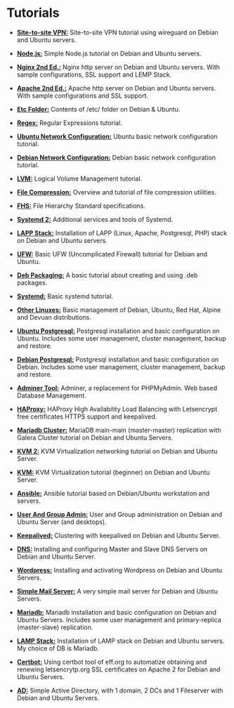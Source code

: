 # Tutorials

- [**Site-to-site VPN:**](s2svpn.html) Site-to-site VPN tutorial using wireguard on Debian and Ubuntu servers.

- [**Node.js:**](Nodejs.html) Simple Node.js tutorial on Debian and Ubuntu servers.

- [**Nginx 2nd Ed.:**](Nginx2ndEd.html) Nginx http server on Debian and Ubuntu servers. With sample configurations, SSL support and LEMP Stack.

- [**Apache 2nd Ed.:**](Apache2ndEd.html) Apache http server on Debian and Ubuntu servers. With sample configurations and SSL support.

- [**Etc Folder:**](EtcOnDebianUbuntu.html) Contents of /etc/ folder on Debian & Ubuntu.

- [**Regex:**](RegexOnDebianUbuntu.html) Regular Expressions tutorial.

- [**Ubuntu Network Configuration:**](NetworkOnUbuntu.html) Ubuntu basic network configuration tutorial.

- [**Debian Network Configuration:**](NetworkOnDebian.html) Debian basic network configuration tutorial.

- [**LVM:**](LVMOnDebianUbuntu.html) Logical Volume Management tutorial.

- [**File Compression:**](FileCompressionOnDebianUbuntu.html) Overview and tutorial of file compression utilities.

- [**FHS:**](FHSOnDebianUbuntu.html) File Hierarchy Standard specifications.

- [**Systemd 2:**](SystemdOnDebianUbuntu2.html) Additional services and tools of Systemd.

- [**LAPP Stack:**](LappOnDebianUbuntu.html) Installation of LAPP (Linux, Apache, Postgresql, PHP) stack on Debian and Ubuntu servers.

- [**UFW:**](UFWOnDebianUbuntu.html) Basic UFW (Uncomplicated Firewall) tutorial for Debian and Ubuntu.

- [**Deb Packaging:**](DebPackagingOnDebianUbuntu.html) A basic tutorial about creating and using .deb packages.

- [**Systemd:**](SystemdOnDebianUbuntu.html) Basic systemd tutorial.

- [**Other Linuxes:**](OtherLinuxesOnDebianUbuntu.html) Basic management of Debian, Ubuntu, Red Hat, Alpine and Devuan distributions.

- [**Ubuntu Postgresql:**](PostgresqlOnUbuntu.html) Postgresql installation and basic configuration on Ubuntu. Includes some user management, cluster management, backup and restore.

- [**Debian Postgresql:**](PostgresqlOnDebian.html) Postgresql installation and basic configuration on Debian. Includes some user management, cluster management, backup and restore.
 
- [**Adminer Tool:**](AdminerOnDebianUbuntu.html) Adminer, a replacement for PHPMyAdmin. Web based Database Management.

- [**HAProxy:**](HAProxyOnDebianUbuntu.html) HAProxy High Availability Load Balancing with Letsencrypt free certificates HTTPS support and keepalived.

- [**Mariadb Cluster:**](MariadbClusterOnDebianUbuntu.html) MariaDB main-main (master-master) replication with Galera Cluster tutorial on Debian and Ubuntu Servers.

- [**KVM 2:**](KVMOnDebianUbuntu2.html) KVM Virtualization networking tutorial  on Debian and Ubuntu Server. 

- [**KVM:**](KVMOnDebianUbuntu1.html) KVM Virtualization tutorial (beginner) on Debian and Ubuntu Server. 

- [**Ansible:**](AnsibleOnDebianUbuntu.html) Ansible tutorial based on Debian/Ubuntu workstation and servers.

- [**User And Group Admin:**](UserAndGroupAdminOnDebianUbuntu.html) User and Group administration on Debian and Ubuntu Server (and desktops).

- [**Keepalived:**](KeepalivedOnDebianUbuntu.html) Clustering with keepalived on Debian and Ubuntu Server.

- [**DNS:**](DNSOnDebianUbuntu.html) Installing and configuring Master and Slave DNS Servers on Debian and Ubuntu Server.

- [**Wordpress:**](WordpressOnDebianUbuntu.html) Installing and activating Wordpress on Debian and Ubuntu Servers.

- [**Simple Mail Server:**](SimpleMailServerOnDebianUbuntu.html) A very simple mail server for Debian and Ubuntu Servers.

- [**Mariadb:**](MariadbOnDebianUbuntu.html) Mariadb installation and basic configuration on Debian and Ubuntu Servers. Includes some user management and primary-replica (master-slave) replication.

- [**LAMP Stack:**](LampOnDebianUbuntu.html) Installation of LAMP stack on Debian and Ubuntu servers. My choice of DB is Mariadb.

- [**Certbot:**](CertbotOnDebianUbuntu.html) Using certbot tool of eff.org to automatize obtaining and renewing letsencrytp.org SSL certificates on Apache 2 for Debian and Ubuntu Servers.

- [**AD:**](ADOnDebianUbuntu.html) Simple Active Directory, with 1 domain, 2 DCs and 1 Fileserver with Debian and Ubuntu Servers.


